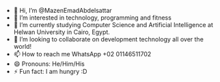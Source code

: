 - 👋 Hi, I’m @MazenEmadAbdelsattar
- 👀 I’m interested in technology, programming and fitness
- 🌱 I’m currently studying Computer Science and Artificial Intelligence at Helwan University in Cairo, Egypt.
- 💞️ I’m looking to collaborate on development technology all over the world!
- 📫 How to reach me WhatsApp +02 01146511702 
- 😄 Pronouns: He/Him/His
- ⚡ Fun fact: I am hungry :D

<!---
MazenEmadAbdelsattar/MazenEmadAbdelsattar is a ✨ special ✨ repository because its `README.md` (this file) appears on your GitHub profile.
You can click the Preview link to take a look at your changes.
--->
